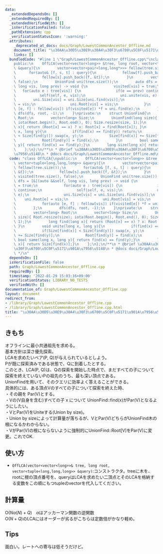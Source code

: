 ```yaml
---
data:
  _extendedDependsOn: []
  _extendedRequiredBy: []
  _extendedVerifiedWith: []
  _isVerificationFailed: false
  _pathExtension: cpp
  _verificationStatusIcon: ':warning:'
  attributes:
    _deprecated_at_docs: docs/Graph/LowestCommonAncestor_Offline.md
    document_title: "\u30AA\u30D5\u30E9\u30A4\u30F3\u6700\u5C0F\u5171\u901A\u7956\u5148"
    links: []
  bundledCode: "#line 1 \"Graph/LowestCommonAncestor_Offline.cpp\"\nclass OffLCA{\n\
    public:\n    OffLCA(vector<vector<long>> &tree, long root, vector<tuple<long,long,long>>\
    \ &query){\n        vector<vector<pair<long,long*>>> fellow(tree.size());\n  \
    \      for(auto& [f, s, t] : query){\n            fellow[f].push_back({s, &t});\n\
    \            fellow[s].push_back({f, &t});\n        }\n        vector<bool> visited(tree.size(),\
    \ false);\n        UnionFind uni(tree.size());\n        auto dfs = [&](auto &&self,\
    \ long vis, long prev) -> void {\n            visited[vis] = true;\n         \
    \   for(auto e : tree[vis]) {\n                if(e == prev) continue;\n     \
    \           self(self, e, vis);\n                uni.unite(vis, e);\n        \
    \        uni.Size[vis] = uni.Size[uni.find(vis)];\n                uni.Root[e]\
    \ = vis;\n                uni.Root[vis] = vis;\n            }\n            for(auto\
    \ [e, f] : fellow[vis]) if(visited[e]) *f = uni.find(e);\n        };\n       \
    \ dfs(dfs, root, -1);\n    }\nprivate:\n    struct UnionFind{\n        vector<long>\
    \ Root;\n        vector<long> Size;\n        UnionFind(long size){ Root.resize(size);\
    \ iota(Root.begin(), Root.end(), 0); Size.resize(size, 1);}\n        long find(long\
    \ x){ return (Root[x] == x) ? x: Root[x] = find(Root[x]); }\n        void unite(long\
    \ x, long y){\n            if(find(x) == find(y)) return;\n            if(Size[find(x)]\
    \ < Size[find(y)]) swap(x, y);\n            Size[find(x)] += Size[find(y)];\n\
    \            Root[find(y)] = find(x);\n        }\n        bool same(long x, long\
    \ y){ return find(x) == find(y);}\n        long size(long x){ return Size[find(x)];}\n\
    \    };\n};\n/**\n * @brief \u30AA\u30D5\u30E9\u30A4\u30F3\u6700\u5C0F\u5171\u901A\
    \u7956\u5148\n * @docs docs/Graph/LowestCommonAncestor_Offline.md\n */\n"
  code: "class OffLCA{\npublic:\n    OffLCA(vector<vector<long>> &tree, long root,\
    \ vector<tuple<long,long,long>> &query){\n        vector<vector<pair<long,long*>>>\
    \ fellow(tree.size());\n        for(auto& [f, s, t] : query){\n            fellow[f].push_back({s,\
    \ &t});\n            fellow[s].push_back({f, &t});\n        }\n        vector<bool>\
    \ visited(tree.size(), false);\n        UnionFind uni(tree.size());\n        auto\
    \ dfs = [&](auto &&self, long vis, long prev) -> void {\n            visited[vis]\
    \ = true;\n            for(auto e : tree[vis]) {\n                if(e == prev)\
    \ continue;\n                self(self, e, vis);\n                uni.unite(vis,\
    \ e);\n                uni.Size[vis] = uni.Size[uni.find(vis)];\n            \
    \    uni.Root[e] = vis;\n                uni.Root[vis] = vis;\n            }\n\
    \            for(auto [e, f] : fellow[vis]) if(visited[e]) *f = uni.find(e);\n\
    \        };\n        dfs(dfs, root, -1);\n    }\nprivate:\n    struct UnionFind{\n\
    \        vector<long> Root;\n        vector<long> Size;\n        UnionFind(long\
    \ size){ Root.resize(size); iota(Root.begin(), Root.end(), 0); Size.resize(size,\
    \ 1);}\n        long find(long x){ return (Root[x] == x) ? x: Root[x] = find(Root[x]);\
    \ }\n        void unite(long x, long y){\n            if(find(x) == find(y)) return;\n\
    \            if(Size[find(x)] < Size[find(y)]) swap(x, y);\n            Size[find(x)]\
    \ += Size[find(y)];\n            Root[find(y)] = find(x);\n        }\n       \
    \ bool same(long x, long y){ return find(x) == find(y);}\n        long size(long\
    \ x){ return Size[find(x)];}\n    };\n};\n/**\n * @brief \u30AA\u30D5\u30E9\u30A4\
    \u30F3\u6700\u5C0F\u5171\u901A\u7956\u5148\n * @docs docs/Graph/LowestCommonAncestor_Offline.md\n\
    \ */\n"
  dependsOn: []
  isVerificationFile: false
  path: Graph/LowestCommonAncestor_Offline.cpp
  requiredBy: []
  timestamp: '2022-01-29 15:03:16+09:00'
  verificationStatus: LIBRARY_NO_TESTS
  verifiedWith: []
documentation_of: Graph/LowestCommonAncestor_Offline.cpp
layout: document
redirect_from:
- /library/Graph/LowestCommonAncestor_Offline.cpp
- /library/Graph/LowestCommonAncestor_Offline.cpp.html
title: "\u30AA\u30D5\u30E9\u30A4\u30F3\u6700\u5C0F\u5171\u901A\u7956\u5148"
---
```

## きもち

オフラインに最小共通祖先を求める。  
基本方針は深さ優先探索。  
LCAを求めたいペア(P, Q)が与えられているとしよう。  
Pが既に探索済みである状態で、Qに到着したとする。  
このとき、LCA(P, Q)は、Qの探索を開始した時点で、まだすべての子について探索を終えていないPの祖先のうち、最も深い頂点である。  
UnionFindを用いて、そのクエリに効率よく答えることができる。  
具体的には、ある頂点Vのすべての子について探索を終えた時、  
・その親を Par(V)とする。  
・Vの(V自身を含む)すべての子 x について UnionFind::find(x)がPar(V)となるようにしたい。  
・VとPar(V)をUniteする(Union by size)。  
・Union by sizeによって計算量が落ちるが、VとPar(V)どちらがUnionFind木の根になるかわからない。  
・VがPar(V)の根にならないように強制的にUnionFind::Root[V]をPar(V)に変更。これでOK.  


## 使い方  
- `OffLCA(vector<vector<long>>& tree, long root, vector<tuple<long,long,long>> &query)`:コンストラクタ。treeに木を、rootに根の頂点番号を、queryはLCAを求めたい二頂点とそのLCAを格納する変数をこの順にもつtupleのvectorを代入してください。  

## 計算量

$\mathrm{O}(Nα(N) + Q)$　$α$はアッカーマン関数の逆関数  
$\mathrm{O}(N + Q)$のLCAにはオーダーが劣るがこちらは定数倍がかなり軽め。  

## Tips

面白い。レートへの寄与は低そうだけど。  
